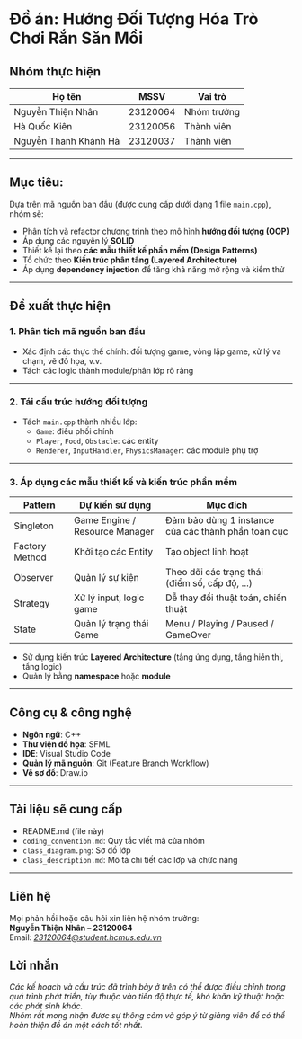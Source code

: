 # Đồ án: Hướng Đối Tượng Hóa Trò Chơi Rắn Săn Mồi

##  Nhóm thực hiện

| Họ tên               | MSSV      | Vai trò      |
|----------------------|-----------|---------------|
| Nguyễn Thiện Nhân    | 23120064  | Nhóm trưởng   |
| Hà Quốc Kiên         | 23120056  | Thành viên    |
| Nguyễn Thanh Khánh Hà| 23120037  | Thành viên    |


---

## Mục tiêu:

Dựa trên mã nguồn ban đầu (được cung cấp dưới dạng 1 file `main.cpp`), nhóm sẽ:
- Phân tích và refactor chương trình theo mô hình **hướng đối tượng (OOP)**
- Áp dụng các nguyên lý **SOLID**
- Thiết kế lại theo **các mẫu thiết kế phần mềm (Design Patterns)**
- Tổ chức theo **Kiến trúc phân tầng (Layered Architecture)**
- Áp dụng **dependency injection** để tăng khả năng mở rộng và kiểm thử

---

## Đề xuất thực hiện

### 1. **Phân tích mã nguồn ban đầu**

- Xác định các thực thể chính: đối tượng game, vòng lặp game, xử lý va chạm, vẽ đồ họa, v.v.
- Tách các logic thành module/phân lớp rõ ràng

---

### 2. **Tái cấu trúc hướng đối tượng**

- Tách `main.cpp` thành nhiều lớp:
  - `Game`: điều phối chính
  - `Player`, `Food`, `Obstacle`: các entity
  - `Renderer`, `InputHandler`, `PhysicsManager`: các module phụ trợ

---

### 3. **Áp dụng các mẫu thiết kế và kiến trúc phần mềm**

| Pattern | Dự kiến sử dụng | Mục đích |
|--------|------------------|---------|
| Singleton | Game Engine / Resource Manager | Đảm bảo dùng 1 instance của các thành phần toàn cục |
| Factory Method | Khởi tạo các Entity | Tạo object linh hoạt |
| Observer | Quản lý sự kiện | Theo dõi các trạng thái (điểm số, cấp độ, ...) |
| Strategy | Xử lý input, logic game | Dễ thay đổi thuật toán, chiến thuật |
| State | Quản lý trạng thái Game | Menu / Playing / Paused / GameOver |

- Sử dụng kiến trúc **Layered Architecture** (tầng ứng dụng, tầng hiển thị, tầng logic)
- Quản lý bằng **namespace** hoặc **module**

---


## Công cụ & công nghệ

- **Ngôn ngữ**: C++
- **Thư viện đồ họa**: SFML
- **IDE**: Visual Studio Code 
- **Quản lý mã nguồn**: Git (Feature Branch Workflow)
- **Vẽ sơ đồ**: Draw.io

---

## Tài liệu sẽ cung cấp

-  README.md (file này)
- `coding_convention.md`: Quy tắc viết mã của nhóm
-  `class_diagram.png`: Sơ đồ lớp
-  `class_description.md`: Mô tả chi tiết các lớp và chức năng

---

## Liên hệ

Mọi phản hồi hoặc câu hỏi xin liên hệ nhóm trưởng:  
**Nguyễn Thiện Nhân – 23120064**  
Email: *23120064@student.hcmus.edu.vn*

## Lời nhắn
*Các kế hoạch và cấu trúc đã trình bày ở trên có thể được điều chỉnh trong quá trình phát triển, tùy thuộc vào tiến độ thực tế, khó khăn kỹ thuật hoặc các phát sinh khác.*  
*Nhóm rất mong nhận được sự thông cảm và góp ý từ giảng viên để có thể hoàn thiện đồ án một cách tốt nhất.*

